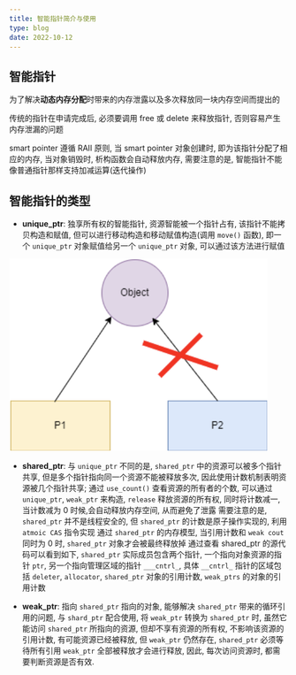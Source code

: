 ```yaml
---
title: 智能指针简介与使用
type: blog
date: 2022-10-12
---
```


## 智能指针

为了解决**动态内存分配**时带来的内存泄露以及多次释放同一块内存空间而提出的

传统的指针在申请完成后, 必须要调用 free 或 delete 来释放指针, 否则容易产生内存泄漏的问题

smart pointer 遵循 RAII 原则, 当 smart pointer 对象创建时, 即为该指针分配了相应的内存, 当对象销毁时, 析构函数会自动释放内存, 需要注意的是, 智能指针不能像普通指针那样支持加减运算(迭代操作)

## 智能指针的类型

- **unique_ptr**: 独享所有权的智能指针, 资源智能被一个指针占有, 该指针不能拷贝构造和赋值, 但可以进行移动构造和移动赋值构造(调用 `move()` 函数), 即一个 `unique_ptr` 对象赋值给另一个 `unique_ptr` 对象, 可以通过该方法进行赋值

![alt text](image-5.png)

- **shared_ptr**: 与 `unique_ptr` 不同的是, `shared_ptr` 中的资源可以被多个指针共享, 但是多个指针指向同一个资源不能被释放多次, 因此使用计数机制表明资源被几个指针共享;
通过 `use_count()` 查看资源的所有者的个数, 可以通过 `unique_ptr`, `weak_ptr` 来构造, `release` 释放资源的所有权, 同时将计数减一, 当计数减为 0 时候,会自动释放内存空间, 从而避免了泄露
需要注意的是, `shared_ptr` 并不是线程安全的, 但 `shared_ptr` 的计数是原子操作实现的, 利用 `atmoic CAS` 指令实现
通过 `shared_ptr` 的内存模型, 当引用计数和 `weak cout` 同时为 0 时, `shared_ptr` 对象才会被最终释放掉
通过查看 shared_ptr 的源代码可以看到如下, `shared_ptr` 实际成员包含两个指针, 一个指向对象资源的指针 `ptr`, 另一个指向管理区域的指针 `___cntrl_`, 具体 `__cntrl_` 指针的区域包括 `deleter`, `allocator`, `shared_ptr` 对象的引用计数, `weak_ptrs` 的对象的引用计数

- **weak_ptr**: 指向 `shared_ptr` 指向的对象, 能够解决 `shared_ptr` 带来的循环引用的问题, 与 `shard_ptr` 配合使用, 将 `weak_ptr` 转换为 `shared_ptr` 时, 虽然它能访问 `shared_ptr` 所指向的资源, 但却不享有资源的所有权, 不影响该资源的引用计数, 有可能资源已经被释放, 但 `weak_ptr` 仍然存在, `shared_ptr` 必须等待所有引用 `weak_ptr` 全部被释放才会进行释放, 因此, 每次访问资源时, 都需要判断资源是否有效.

